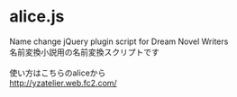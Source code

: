 # alice.js
Name change jQuery plugin script for Dream Novel Writers<br>
名前変換小説用の名前変換スクリプトです<br>
<br>
使い方はこちらのaliceから<br>
http://yzatelier.web.fc2.com/
